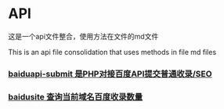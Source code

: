 <!--
 * @Name: Handsome
 * @Date: 2023-03-24
 * @ContactMail: mail@czgov.cn
-->
# API 
这是一个api文件整合，使用方法在文件的md文件

This is an api file consolidation that uses methods in file md files


### [baiduapi-submit 是PHP对接百度API提交普通收录/SEO](./baiduapi-submit.md)

### [baidusite 查询当前域名百度收录数量](./baidusite.md)
